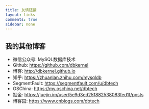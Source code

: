 ```yaml
---
title: 友情链接
layout: links
comments: true
sidebar: none
---
```


## 我的其他博客

- 微信公众号: MySQL数据库技术
- Github: https://github.com/dbkernel
- 博客: http://dbkernel.github.io
- 知乎: https://zhuanlan.zhihu.com/mysqldb
- SegmentFault: https://segmentfault.com/u/dbtech
- OSChina: https://my.oschina.net/dbtech
- 掘金: https://juejin.im/user/5e9d3ed251882538083fed1f/posts
- 博客园: https://www.cnblogs.com/dbtech


